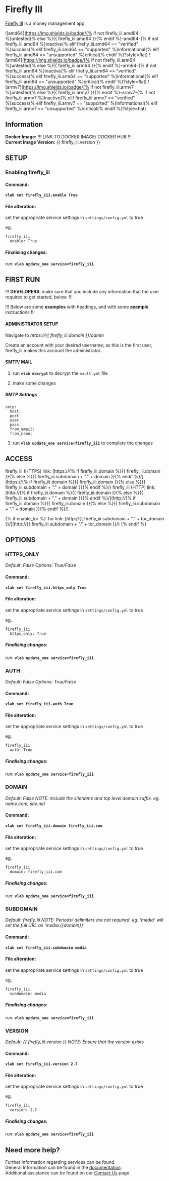 # Firefly III

[Firefly III](https://firefly-iii.org/) is a money management app.

![amd64](https://img.shields.io/badge/{% if not firefly_iii.amd64 %}untested{% else %}{{ firefly_iii.amd64 }}{% endif %}-amd64-{% if not firefly_iii.amd64 %}inactive{% elif firefly_iii.amd64 == "verified" %}success{% elif firefly_iii.amd64 == "supported" %}informational{% elif firefly_iii.amd64 == "unsupported" %}critical{% endif %}?style=flat)
![arm64](https://img.shields.io/badge/{% if not firefly_iii.arm64 %}untested{% else %}{{ firefly_iii.arm64 }}{% endif %}-arm64-{% if not firefly_iii.arm64 %}inactive{% elif firefly_iii.arm64 == "verified" %}success{% elif firefly_iii.arm64 == "supported" %}informational{% elif firefly_iii.arm64 == "unsupported" %}critical{% endif %}?style=flat)
![armv7](https://img.shields.io/badge/{% if not firefly_iii.armv7 %}untested{% else %}{{ firefly_iii.armv7 }}{% endif %}-armv7-{% if not firefly_iii.armv7 %}inactive{% elif firefly_iii.armv7 == "verified" %}success{% elif firefly_iii.armv7 == "supported" %}informational{% elif firefly_iii.armv7 == "unsupported" %}critical{% endif %}?style=flat)

## Information


**Docker Image:** !!! LINK TO DOCKER IMAGE/ DOCKER HUB !!!\
**Current Image Version:** {{ firefly_iii.version }}

## SETUP

### Enabling firefly_iii

#### Command:

**`vlab set firefly_iii.enable True`**

#### File alteration:

set the appropriate service settings in `settings/config.yml` to true

eg.
```
firefly_iii
  enable: True
```

#### Finalising changes:

run: **`vlab update_one service=firefly_iii`**

## FIRST RUN

!!! **DEVELOPERS**: make sure that you include any information that the user requires to get started, below. !!!

!!! Below are some **examples** with headings, and with some **example** instructions !!!

#### ADMINISTRATOR SETUP

Navigate to *https://{{ firefly_iii.domain }}/admin*

Create an account with your desired username; as this is the first user, firefly_iii makes this account the administrator.

#### SMTP/ MAIL

1. run **`vlab decrypt`** to decrypt the `vault.yml` file

2. make some changes


##### SMTP Settings
```
smtp:
  host:
  port:
  user:
  pass:
  from_email:
  from_name:
```

3. run **`vlab update_one service=firefly_iii`** to complete the changes


## ACCESS

firefly_iii (HTTPS) link: [https://{% if firefly_iii.domain %}{{ firefly_iii.domain }}{% else %}{{ firefly_iii.subdomain + "." + domain }}{% endif %}/](https://{% if firefly_iii.domain %}{{ firefly_iii.domain }}{% else %}{{ firefly_iii.subdomain + "." + domain }}{% endif %}/)
firefly_iii (HTTP) link: [http://{% if firefly_iii.domain %}{{ firefly_iii.domain }}{% else %}{{ firefly_iii.subdomain + "." + domain }}{% endif %}/](http://{% if firefly_iii.domain %}{{ firefly_iii.domain }}{% else %}{{ firefly_iii.subdomain + "." + domain }}{% endif %}/)

{% if enable_tor %}
Tor link: [http://{{ firefly_iii.subdomain + "." + tor_domain }}/](http://{{ firefly_iii.subdomain + "." + tor_domain }}/)
{% endif %}

## OPTIONS

### HTTPS_ONLY
*Default: False*
*Options: True/False*

#### Command:

**`vlab set firefly_iii.https_only True`**

#### File alteration:

set the appropriate service settings in `settings/config.yml` to true

eg.
```
firefly_iii
  https_only: True
```

##### Finalising changes:

run: **`vlab update_one service=firefly_iii`**

### AUTH
*Default: False*
*Options: True/False*

#### Command:

**`vlab set firefly_iii.auth True`**

#### File alteration:

set the appropriate service settings in `settings/config.yml` to true

eg.
```
firefly_iii
  auth: True
```

##### Finalising changes:

run: **`vlab update_one service=firefly_iii`**

### DOMAIN
*Default: False*
*NOTE: include the sitename and top level domain suffix. eg. name.com, site.net*

#### Command:

**`vlab set firefly_iii.domain firefly_iii.com`**

#### File alteration:

set the appropriate service settings in `settings/config.yml` to true

eg.
```
firefly_iii
  domain: firefly_iii.com
```

##### Finalising changes:

run: **`vlab update_one service=firefly_iii`**

### SUBDOMAIN
*Default: firefly_iii*
*NOTE: Periods/ delimiters are not required. eg. 'media' will set the full URL as 'media.{{domain}}'*

#### Command:

**`vlab set firefly_iii.subdomain media`**

#### File alteration:

set the appropriate service settings in `settings/config.yml` to true

eg.
```
firefly_iii
  subdomain: media
```

##### Finalising changes:

run: **`vlab update_one service=firefly_iii`**

### VERSION
*Default: {{  firefly_iii.version  }}*
*NOTE: Ensure that the version exists*

#### Command:

**`vlab set firefly_iii.version 2.7`**

#### File alteration:

set the appropriate service settings in `settings/config.yml` to true

eg.
```
firefly_iii
  version: 2.7
```

##### Finalising changes:

run: **`vlab update_one service=firefly_iii`**

## Need more help?
Further information regarding services can be found. \
General Information can be found in the [documentation](https://docs.vivumlab.com). \
Additional assistance can be found on our [Contact Us](https://docs.vivumlab.com/Contact-us) page.
